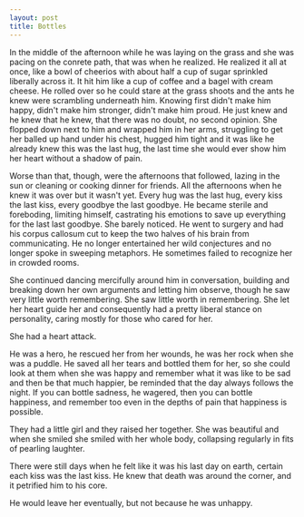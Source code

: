 ```yaml
---
layout: post
title: Bottles
---
```


In the middle of the afternoon while he was laying on the grass and she was pacing on the conrete path, that was when he realized. He realized it all at once, like a bowl of cheerios with about half a cup of sugar sprinkled liberally across it. It hit him like a cup of coffee and a bagel with cream cheese. He rolled over so he could stare at the grass shoots and the ants he knew were scrambling underneath him. Knowing first didn't make him happy, didn't make him stronger, didn't make him proud. He just knew and he knew that he knew, that there was no doubt, no second opinion. She flopped down next to him and wrapped him in her arms, struggling to get her balled up hand under his chest, hugged him tight and it was like he already knew this was the last hug, the last time she would ever show him her heart without a shadow of pain.

Worse than that, though, were the afternoons that followed, lazing in the sun or cleaning or cooking dinner for friends. All the afternoons when he knew it was over but it wasn't yet. Every hug was the last hug, every kiss the last kiss, every goodbye the last goodbye. He became sterile and foreboding, limiting himself, castrating his emotions to save up everything for the last last goodbye. She barely noticed. He went to surgery and had his corpus callosum cut to keep the two halves of his brain from communicating. He no longer entertained her wild conjectures and no longer spoke in sweeping metaphors. He sometimes failed to recognize her in crowded rooms.

She continued dancing mercifully around him in conversation, building and breaking down her own arguments and letting him observe, though he saw very little worth remembering. She saw little worth in remembering. She let her heart guide her and consequently had a pretty liberal stance on personality, caring mostly for those who cared for her.

She had a heart attack.

He was a hero, he rescued her from her wounds, he was her rock when she was a puddle. He saved all her tears and bottled them for her, so she could look at them when she was happy and remember what it was like to be sad and then be that much happier, be reminded that the day always follows the night. If you can bottle sadness, he wagered, then you can bottle happiness, and remember too even in the depths of pain that happiness is possible.

They had a little girl and they raised her together. She was beautiful and when she smiled she smiled with her whole body, collapsing regularly in fits of pearling laughter.

There were still days when he felt like it was his last day on earth, certain each kiss was the last kiss. He knew that death was around the corner, and it petrified him to his core.

He would leave her eventually, but not because he was unhappy.
